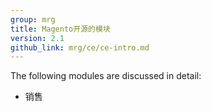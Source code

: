 ```yaml
---
group: mrg
title: Magento开源的模块
version: 2.1
github_link: mrg/ce/ce-intro.md
---
```


The following modules are discussed in detail:

* 销售

